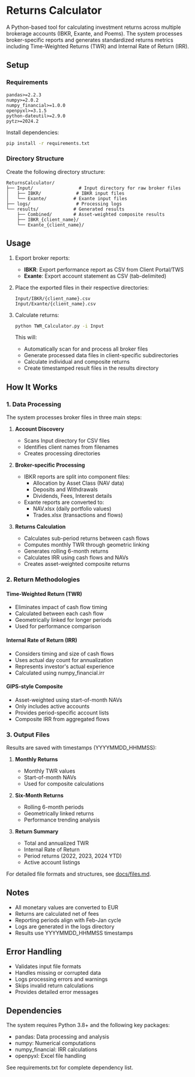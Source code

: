 # Returns Calculator

A Python-based tool for calculating investment returns across multiple brokerage accounts (IBKR, Exante, and Poems). The system processes broker-specific reports and generates standardized returns metrics including Time-Weighted Returns (TWR) and Internal Rate of Return (IRR).

## Setup

### Requirements

```
pandas>=2.2.3
numpy>=2.0.2
numpy_financial>=1.0.0
openpyxl>=3.1.5
python-dateutil>=2.9.0
pytz>=2024.2
```

Install dependencies:
```bash
pip install -r requirements.txt
```

### Directory Structure

Create the following directory structure:
```
ReturnsCalculator/
├── Input/                 # Input directory for raw broker files
│   ├── IBKR/             # IBKR input files
│   └── Exante/          # Exante input files
├── logs/                 # Processing logs
└── results/             # Generated results
    ├── Combined/        # Asset-weighted composite results
    ├── IBKR_{client_name}/
    └── Exante_{client_name}/
```

## Usage

1. Export broker reports:
   - **IBKR**: Export performance report as CSV from Client Portal/TWS
   - **Exante**: Export account statement as CSV (tab-delimited)

2. Place the exported files in their respective directories:
   ```
   Input/IBKR/{client_name}.csv
   Input/Exante/{client_name}.csv
   ```

3. Calculate returns:
   ```bash
   python TWR_Calculator.py -i Input
   ```

   This will:
   - Automatically scan for and process all broker files
   - Generate processed data files in client-specific subdirectories
   - Calculate individual and composite returns
   - Create timestamped result files in the results directory

## How It Works

### 1. Data Processing

The system processes broker files in three main steps:

1. **Account Discovery**
   - Scans Input directory for CSV files
   - Identifies client names from filenames
   - Creates processing directories

2. **Broker-specific Processing**
   - IBKR reports are split into component files:
     - Allocation by Asset Class (NAV data)
     - Deposits and Withdrawals
     - Dividends, Fees, Interest details
   - Exante reports are converted to:
     - NAV.xlsx (daily portfolio values)
     - Trades.xlsx (transactions and flows)

3. **Returns Calculation**
   - Calculates sub-period returns between cash flows
   - Computes monthly TWR through geometric linking
   - Generates rolling 6-month returns
   - Calculates IRR using cash flows and NAVs
   - Creates asset-weighted composite returns

### 2. Return Methodologies

#### Time-Weighted Return (TWR)
- Eliminates impact of cash flow timing
- Calculated between each cash flow
- Geometrically linked for longer periods
- Used for performance comparison

#### Internal Rate of Return (IRR)
- Considers timing and size of cash flows
- Uses actual day count for annualization
- Represents investor's actual experience
- Calculated using numpy_financial.irr

#### GIPS-style Composite
- Asset-weighted using start-of-month NAVs
- Only includes active accounts
- Provides period-specific account lists
- Composite IRR from aggregated flows

### 3. Output Files

Results are saved with timestamps (YYYYMMDD_HHMMSS):

1. **Monthly Returns**
   - Monthly TWR values
   - Start-of-month NAVs
   - Used for composite calculations

2. **Six-Month Returns**
   - Rolling 6-month periods
   - Geometrically linked returns
   - Performance trending analysis

3. **Return Summary**
   - Total and annualized TWR
   - Internal Rate of Return
   - Period returns (2022, 2023, 2024 YTD)
   - Active account listings

For detailed file formats and structures, see [docs/files.md](docs/files.md).

## Notes

- All monetary values are converted to EUR
- Returns are calculated net of fees
- Reporting periods align with Feb-Jan cycle
- Logs are generated in the logs directory
- Results use YYYYMMDD_HHMMSS timestamps

## Error Handling

- Validates input file formats
- Handles missing or corrupted data
- Logs processing errors and warnings
- Skips invalid return calculations
- Provides detailed error messages

## Dependencies

The system requires Python 3.8+ and the following key packages:
- pandas: Data processing and analysis
- numpy: Numerical computations
- numpy_financial: IRR calculations
- openpyxl: Excel file handling

See requirements.txt for complete dependency list. 